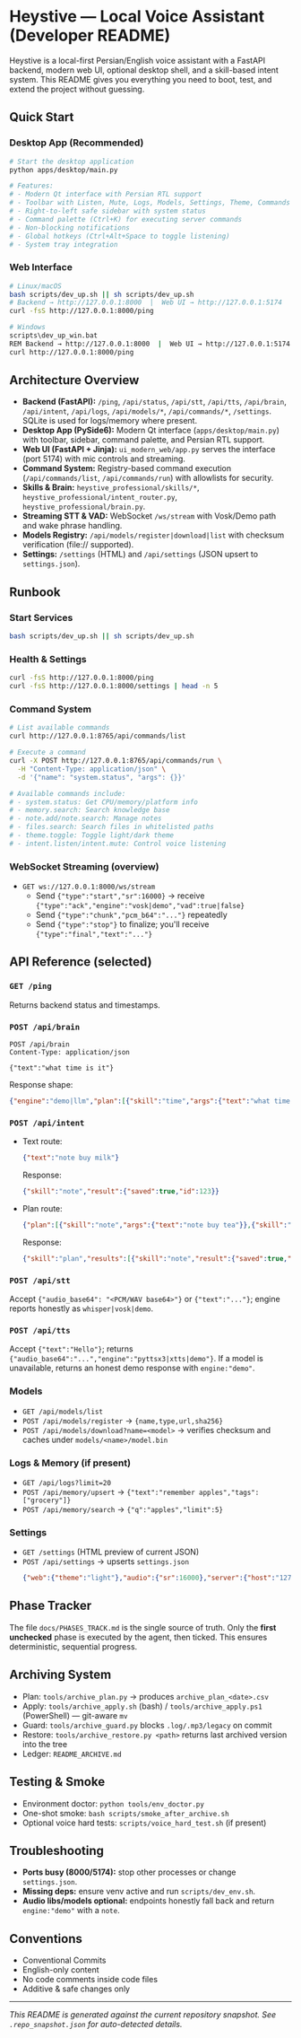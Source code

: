 # Heystive — Local Voice Assistant (Developer README)

Heystive is a local-first Persian/English voice assistant with a FastAPI backend, modern web UI, optional desktop shell, and a skill-based intent system. This README gives you everything you need to boot, test, and extend the project without guessing.

## Quick Start

### Desktop App (Recommended)
```bash
# Start the desktop application
python apps/desktop/main.py

# Features:
# - Modern Qt interface with Persian RTL support
# - Toolbar with Listen, Mute, Logs, Models, Settings, Theme, Commands
# - Right-to-left safe sidebar with system status
# - Command palette (Ctrl+K) for executing server commands
# - Non-blocking notifications
# - Global hotkeys (Ctrl+Alt+Space to toggle listening)
# - System tray integration
```

### Web Interface
```bash
# Linux/macOS
bash scripts/dev_up.sh || sh scripts/dev_up.sh
# Backend → http://127.0.0.1:8000  |  Web UI → http://127.0.0.1:5174
curl -fsS http://127.0.0.1:8000/ping

# Windows
scripts\dev_up_win.bat
REM Backend → http://127.0.0.1:8000  |  Web UI → http://127.0.0.1:5174
curl http://127.0.0.1:8000/ping
```

## Architecture Overview
- **Backend (FastAPI):** `/ping`, `/api/status`, `/api/stt`, `/api/tts`, `/api/brain`, `/api/intent`, `/api/logs`, `/api/models/*`, `/api/commands/*`, `/settings`. SQLite is used for logs/memory where present.
- **Desktop App (PySide6):** Modern Qt interface (`apps/desktop/main.py`) with toolbar, sidebar, command palette, and Persian RTL support.
- **Web UI (FastAPI + Jinja):** `ui_modern_web/app.py` serves the interface (port 5174) with mic controls and streaming.
- **Command System:** Registry-based command execution (`/api/commands/list`, `/api/commands/run`) with allowlists for security.
- **Skills & Brain:** `heystive_professional/skills/*`, `heystive_professional/intent_router.py`, `heystive_professional/brain.py`.
- **Streaming STT & VAD:** WebSocket `/ws/stream` with Vosk/Demo path and wake phrase handling.
- **Models Registry:** `/api/models/register|download|list` with checksum verification (file:// supported).
- **Settings:** `/settings` (HTML) and `/api/settings` (JSON upsert to `settings.json`).

## Runbook

### Start Services
```bash
bash scripts/dev_up.sh || sh scripts/dev_up.sh
```

### Health & Settings
```bash
curl -fsS http://127.0.0.1:8000/ping
curl -fsS http://127.0.0.1:8000/settings | head -n 5
```

### Command System
```bash
# List available commands
curl http://127.0.0.1:8765/api/commands/list

# Execute a command
curl -X POST http://127.0.0.1:8765/api/commands/run \
  -H "Content-Type: application/json" \
  -d '{"name": "system.status", "args": {}}'

# Available commands include:
# - system.status: Get CPU/memory/platform info
# - memory.search: Search knowledge base
# - note.add/note.search: Manage notes
# - files.search: Search files in whitelisted paths
# - theme.toggle: Toggle light/dark theme
# - intent.listen/intent.mute: Control voice listening
```

### WebSocket Streaming (overview)
- `GET ws://127.0.0.1:8000/ws/stream`
  - Send `{"type":"start","sr":16000}` → receive `{"type":"ack","engine":"vosk|demo","vad":true|false}`
  - Send `{"type":"chunk","pcm_b64":"..."}` repeatedly
  - Send `{"type":"stop"}` to finalize; you'll receive `{"type":"final","text":"..."}`

## API Reference (selected)

### `GET /ping`
Returns backend status and timestamps.

### `POST /api/brain`
```http
POST /api/brain
Content-Type: application/json

{"text":"what time is it"}
```
Response shape:
```json
{"engine":"demo|llm","plan":[{"skill":"time","args":{"text":"what time is it"}}],"message":"..."}
```

### `POST /api/intent`
- Text route:
  ```json
  {"text":"note buy milk"}
  ```
  Response:
  ```json
  {"skill":"note","result":{"saved":true,"id":123}}
  ```
- Plan route:
  ```json
  {"plan":[{"skill":"note","args":{"text":"note buy tea"}},{"skill":"time","args":{"text":"what time"}}]}
  ```
  Response:
  ```json
  {"skill":"plan","results":[{"skill":"note","result":{"saved":true,"id":124}},{"skill":"time","result":{"time_iso":"..."}}]}
  ```

### `POST /api/stt`
Accept `{"audio_base64": "<PCM/WAV base64>"}` or `{"text":"..."}`; engine reports honestly as `whisper|vosk|demo`.

### `POST /api/tts`
Accept `{"text":"Hello"}`; returns `{"audio_base64":"...","engine":"pyttsx3|xtts|demo"}`. If a model is unavailable, returns an honest demo response with `engine:"demo"`.

### Models
- `GET /api/models/list`
- `POST /api/models/register` → `{name,type,url,sha256}`
- `POST /api/models/download?name=<model>` → verifies checksum and caches under `models/<name>/model.bin`

### Logs & Memory (if present)
- `GET /api/logs?limit=20`
- `POST /api/memory/upsert` → `{"text":"remember apples","tags":["grocery"]}`
- `POST /api/memory/search` → `{"q":"apples","limit":5}`

### Settings
- `GET /settings` (HTML preview of current JSON)
- `POST /api/settings` → upserts `settings.json`
  ```json
  {"web":{"theme":"light"},"audio":{"sr":16000},"server":{"host":"127.0.0.1","port":8000}}
  ```

## Phase Tracker
The file `docs/PHASES_TRACK.md` is the single source of truth. Only the **first unchecked** phase is executed by the agent, then ticked. This ensures deterministic, sequential progress.

## Archiving System
- Plan: `tools/archive_plan.py` → produces `archive_plan_<date>.csv`
- Apply: `tools/archive_apply.sh` (bash) / `tools/archive_apply.ps1` (PowerShell) — git-aware `mv`
- Guard: `tools/archive_guard.py` blocks `.log/.mp3/legacy` on commit
- Restore: `tools/archive_restore.py <path>` returns last archived version into the tree
- Ledger: `README_ARCHIVE.md`

## Testing & Smoke
- Environment doctor: `python tools/env_doctor.py`
- One-shot smoke: `bash scripts/smoke_after_archive.sh`
- Optional voice hard tests: `scripts/voice_hard_test.sh` (if present)

## Troubleshooting
- **Ports busy (8000/5174):** stop other processes or change `settings.json`.
- **Missing deps:** ensure venv active and run `scripts/dev_env.sh`.
- **Audio libs/models optional:** endpoints honestly fall back and return `engine:"demo"` with a `note`.

## Conventions
- Conventional Commits
- English-only content
- No code comments inside code files
- Additive & safe changes only

---
_This README is generated against the current repository snapshot. See `.repo_snapshot.json` for auto-detected details._